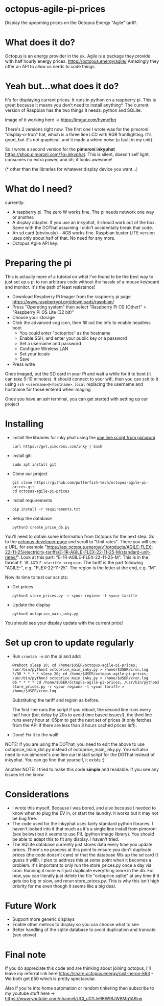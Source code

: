 # octopus-agile-pi-prices
Display the upcoming prices on the Octopus Energy "Agile" tariff. 

# What does it do? 
Octopus is an energy provider in the uk. Agile is a package they provide with half hourly energy prices. https://octopus.energy/agile/
Amazingly they offer an API to allow us nerds to code things. 

# Yeah but...what does it do? 
It's for displaying current prices. It runs in python on a raspberry pi. 
This is great because it means you don't need to install anything*. The current version of Raspbian has the two things it needs: python and SQLite. 

image of it working here -> https://imgur.com/hymxfbq

There's 2 versions right now. The first one I wrote was for the pimoroni "display-o-tron" hat, which is a three line LCD with RGB frontlighting. It's good, but it's not graphical, and it made a whine noise (a fault in my unit). 

So I wrote a second version for the **pimoroni inkyphat** https://shop.pimoroni.com/?q=inkyphat. This is silent, doesn't self light, consumes no extra power, and oh, it looks awesome! 

(* other than the libraries for whatever display device you want...)

# What do I need?
currently: 
- A raspberry pi. The zero W works fine. The pi needs network one way or another. 
- A display adapter. If you use an inkyphat, it should work out of the box. Same with the DOThat assuming I didn't accidentally break that code.
- An sd card (obviously) - 4GB works fine. Raspbian buster LITE version uses only about half of that. No need for any more. 
- Octopus Agile API key. 

# Preparing the pi
This is actually more of a tutorial on what I've found to be the best way to just set up a pi to run arbitrary code without the hassle of a mouse keyboard and monitor. It's the path of least resistance!

- Download Respberry Pi Imager from the raspberry pi page https://www.raspberrypi.org/downloads/raspbian/
- Press "Operating system" then select  "Raspberry Pi OS (Other)" > "Raspberry Pi OS Lite (32 bit)"
- Choose your storage
- Click the advanced cog icon, then fill out the info to enable headless boot
  - You could enter "octoprice" as the hostname
  - Enable SSH, and enter your public key or a password
  - Set a username and password
  - Configure Wireless LAN
  - Set your locale
  - Save
- Press write

Once imaged, put the SD card in your Pi and wait a while for it to boot (it can take 5-10 minutes). It should connect to your wifi, then you can ssh to it using `ssh <username>@<hostname>.local` replacing the username and hostname for those entered when imaging

Once you have an ssh terminal, you can get started with setting up our project

# Installing

- Install the libraries for inky phat using the [one line script from pimoroni](https://learn.pimoroni.com/tutorial/sandyj/getting-started-with-inky-phat)

  ```
  curl https://get.pimoroni.com/inky | bash
  ```

- Install git:

  ```
  sudo apt install git
  ```

- Clone our project

  ```
  git clone https://github.com/pufferfish-tech/octopus-agile-pi-prices.git
  cd octopus-agile-pi-prices
  ```

- Install requirements

  ```
  pip install -r requirements.txt
  ```

- Setup the database

  ```
  python3 create_price_db.py
  ```

You'll need to obtain some information from Octopus for the next step. Go to the [octopus developer page](https://octopus.energy/dashboard/new/accounts/personal-details/api-access) and scroll to "Unit rates". There you will see a URL, for example "https://api.octopus.energy/v1/products/AGILE-FLEX-22-11-25/electricity-tariffs/E-1R-AGILE-FLEX-22-11-25-M/standard-unit-rates/". Look at this part: "E-1R-AGILE-FLEX-22-11-25-M". This is in the format `E-1R-AGILE-<tariff>-<region>`. The tariff is the part following "AGILE-", e.g. "FLEX-22-11-25". The region is the letter at the end, e.g. "M".

Now its time to test our scripts:

- Get prices

  ```
  python3 store_prices.py -r <your region> -t <your tariff>
  ```

- Update the display

  ```
  python3 octoprice_main_inky.py
  ```


You should see your display update with the current price!

# Set up cron to update regularly

- Run `crontab -e` on the pi and add: 

  ```
  @reboot sleep 10; cd /home/$USER/octopus-agile-pi-prices; /usr/bin/python3 octoprice_main_inky.py > /home/$USER/cron.log
  */30 * * * * sleep 20; cd /home/$USER/octopus-agile-pi-prices; /usr/bin/python3 octoprice_main_inky.py > /home/$USER/cron.log
  05 * * * * cd /home/$USER/octopus-agile-pi-prices; /usr/bin/python3 store_prices.py -r <your region> -t <your tariff> > /home/$USER/cron.log
  ```
  Substituting the tariff and region as before.

  The first line runs the script if you reboot, the second line runs every half hour (but delay by 20s to avoid time based issues!), the third line runs every hour at :05pm to get the next set of prices (it only fetches from the API if there are less than 3 hours cached prices left).

- Done! Fix it to the wall! 

NOTE: If you are using the DOThat, you need to edit the above to use octoprice_main_dot.py instead of octoprice_main_inky.py. You will also need to run pimoroni's one line curl install script for the DOThat instead of inkyphat. You can go find that yourself, it exists :) 

Another NOTE: I tried to make this code **simple** and readable. If you see any issues let me know. 

# Considerations
- I wrote this myself. Because I was bored, and also because I needed to know when to plug the EV in, or start the laundry. It works but it may not be bug free. 
- The code used for the inkyphat uses fairly standard python libraries. I haven't looked into it that much as it's a single line install from pimoroni (see below) but it seems to use PIL (python image library). You should be able to adapt this to fit any display. I haven't tried. 
- The SQLite database currently just stores data every time you update prices. There's no process at this point to ensure you don't duplicate prices (the code doesn't care) or that the database fills up the sd card (I guess it will!). I plan to address this at some point when it becomes a problem. It's important to only run the store_prices.py once a day via cron. Running it more will just duplicate everything more in the db. For now, you can literally just delete the file "octoprice.sqlite" at any time if it gets too big or slow, and rerun store_prices.py. This is why this isn't high priority for me even though it seems like a big deal.

# Future Work
- Support more generic displays
- Enable other metrics to display so you can choose what to see
- Better handling of the sqlite database to avoid duplication and truncate (see above)

# Final note
If you do appreciate this code and are thinking about joining octopus, I'll leave my referral link here https://share.octopus.energy/rust-heron-863 - We both get £50 which is pretty spectacular. 

Also if you're into home automation or random tinkering then subscribe to my youtube stuff here -> https://www.youtube.com/channel/UCl_uGYJe9KW9fJWBMq1A9kw

